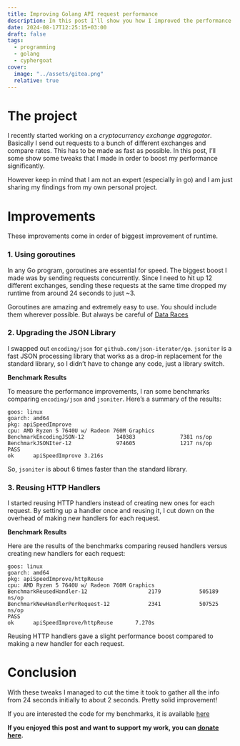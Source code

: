 ```yaml
---
title: Improving Golang API request performance
description: In this post I'll show you how I improved the performance of my go based cryptocurrency exchange aggregator. By making small changes, like using goroutines, switching JSON libraries and reusing HTTP handlers.
date: 2024-08-17T12:25:15+03:00
draft: false
tags:
  - programming
  - golang
  - cyphergoat
cover:
  image: "../assets/gitea.png"
  relative: true
---
```

# The project
I recently started working on a *cryptocurrency exchange aggregator*. Basically I send out requests to a bunch of different exchanges and compare rates. This has to be made as fast as possible.
In this post, I’ll some show some tweaks that I made in order to boost my performance significantly. 

However keep in mind that I am not an expert (especially in go) and I am just sharing my findings from my own personal project. 
# Improvements
These improvements come in order of biggest improvement of runtime. 
### 1. Using goroutines
In any Go program, goroutines are essential for speed. The biggest boost I made was by sending requests concurrently. Since I need to hit up 12 different exchanges, sending these requests at the same time dropped my runtime from around 24 seconds to just ~3.

Goroutines are amazing and extremely easy to use. You should include them wherever possible. But always be careful of [Data Races](https://go.dev/doc/articles/race_detector)
### 2. Upgrading the JSON Library
I swapped out `encoding/json` for `github.com/json-iterator/go`. 
`jsoniter` is a fast JSON processing library that works as a drop-in replacement for the standard library, so I didn’t have to change any code, just a library switch.

**Benchmark Results**

To measure the performance improvements, I ran some benchmarks comparing `encoding/json` and `jsoniter`. Here’s a summary of the results:

```
goos: linux
goarch: amd64
pkg: apiSpeedImprove
cpu: AMD Ryzen 5 7640U w/ Radeon 760M Graphics      
BenchmarkEncodingJSON-12          140383              7381 ns/op
BenchmarkJSONIter-12              974605              1217 ns/op
PASS
ok      apiSpeedImprove 3.216s
```

So, `jsoniter` is about 6 times faster than the standard library.

### 3. Reusing HTTP Handlers
I started reusing HTTP handlers instead of creating new ones for each request. By setting up a handler once and reusing it, I cut down on the overhead of making new handlers for each request.

**Benchmark Results**

Here are the results of the benchmarks comparing reused handlers versus creating new handlers for each request:

```
goos: linux
goarch: amd64
pkg: apiSpeedImprove/httpReuse
cpu: AMD Ryzen 5 7640U w/ Radeon 760M Graphics      
BenchmarkReusedHandler-12                   2179            505189 ns/op
BenchmarkNewHandlerPerRequest-12            2341            507525 ns/op
PASS
ok      apiSpeedImprove/httpReuse       7.270s
```

Reusing HTTP handlers gave a slight performance boost compared to making a new handler for each request.
# Conclusion
With these tweaks I managed to cut the time it took to gather all the info from 24 seconds initially to about 2 seconds. Pretty solid improvement!

If you are interested the code for my benchmarks, it is available [here](https://git.4rkal.com/4rkal/goapiperf)

**If you enjoyed this post and want to support my work, you can [donate here](https://4rkal.com/donate).**
